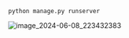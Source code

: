 ```
python manage.py runserver
```
![image_2024-06-08_223432383](https://github.com/blope12/commerce/assets/148343881/b09a4b5f-9cd7-437c-99a3-455c698b1a8d)
